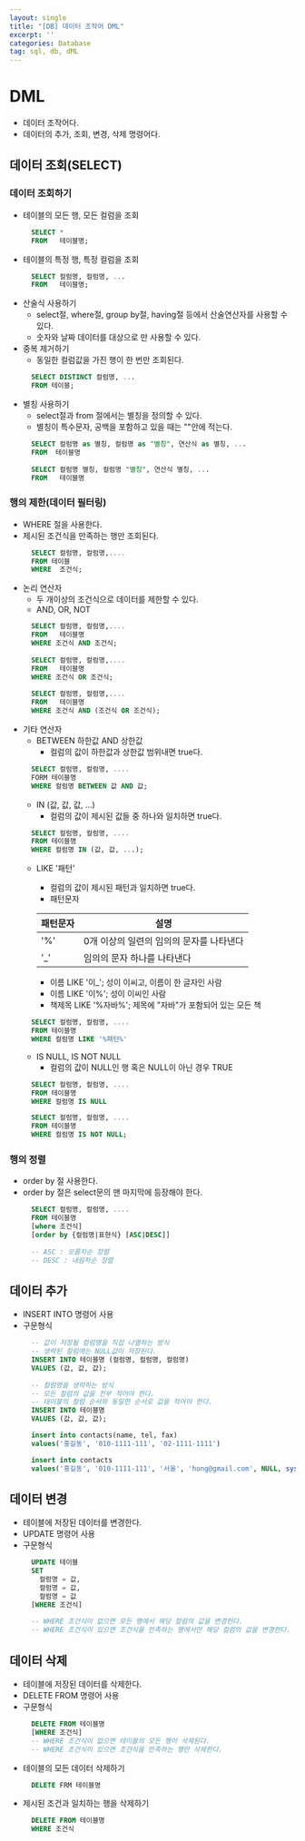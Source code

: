 ```yaml
---
layout: single
title: "[DB] 데이터 조작어 DML"
excerpt: ''
categories: Database
tag: sql, db, dML
---
```


# DML
- 데이터 조작어다.
- 데이터의 추가, 조회, 변경, 삭제 명령어다.

## 데이터 조회(SELECT)
### 데이터 조회하기
- 테이블의 모든 행, 모든 컬럼을 조회
  ```sql
    SELECT *
    FROM   테이블명;
  ```
- 테이블의 특정 행, 특정 컬럼을 조회
  ```sql
    SELECT 컬럼명, 컬럼명, ...
    FROM   테이블명;
  ```
- 산술식 사용하기
  + select절, where절, group by절, having절 등에서 산술연산자를 사용할 수 있다.
  + 숫자와 날짜 데이터를 대상으로 만 사용할 수 있다.
- 중복 제거하기
  + 동일한 컬럼값을 가진 행이 한 번만 조회된다.
  ```sql
    SELECT DISTINCT 컬럼명, ...
    FROM 테이블;
  ```
- 별칭 사용하기
  + select절과 from 절에서는 별칭을 정의할 수 있다.
  + 별칭이 특수문자, 공백을 포함하고 있을 때는 ""안에 적는다.
  ```sql
    SELECT 컬럼명 as 별칭, 컬럼명 as "별칭", 연산식 as 별칭, ...
    FROM  테이블명
 
    SELECT 컬럼명 별칭, 컬럼명 "별칭", 연산식 별칭, ...
    FROM   테이블명
  ```
### 행의 제한(데이터 필터링)
- WHERE 절을 사용한다.
- 제시된 조건식을 만족하는 행만 조회된다.
  ```sql
    SELECT 컬럼명, 컬럼명,....
    FROM 테이블
    WHERE  조건식;
  ```
- 논리 연산자
  + 두 개이상의 조건식으로 데이터를 제한할 수 있다.
  + AND, OR, NOT
  ```sql
    SELECT 컬럼명, 컬럼명,....
    FROM   테이블명
    WHERE 조건식 AND 조건식;
    
    SELECT 컬럼명, 컬럼명,....
    FROM   테이블명
    WHERE 조건식 OR 조건식;
    
    SELECT 컬럼명, 컬럼명,....
    FROM   테이블명
    WHERE 조건식 AND (조건식 OR 조건식);
  ```
- 기타 연산자
  + BETWEEN 하한값 AND 상한값
    * 컬럼의 값이 하한값과 상한값 범위내면 true다.
  ```sql
    SELECT 컬럼명, 컬럼명, ....
    FORM 테이블명
    WHERE 컬럼명 BETWEEN 값 AND 값;
  ```
  + IN (값, 값, 값, ...)
    * 컬럼의 값이 제시된 값들 중 하나와 일치하면 true다.
  ```sql
    SELECT 컬럼명, 컬럼명, ....
    FROM 테이블명
    WHERE 컬럼명 IN (값, 값, ...);
  ```
  + LIKE '패턴'
    * 컬럼의 값이 제시된 패턴과 일치하면 true다.
    * 패턴문자  

    | 패턴문자 | 설명 |
    | --- | --- | 
    | '%' | 0개 이상의 일련의 임의의 문자를 나타낸다 | 
    | '_' | 임의의 문자 하나를 나타낸다 |

    * 이름 LIKE '이_'; 성이 이씨고, 이름이 한 글자인 사람
    * 이름 LIKE '이%'; 성이 이씨인 사람
    * 책제목 LIKE '%자바%'; 제목에 "자바"가 포함되어 있는 모든 책
  ```sql
    SELECT 컬럼명, 컬럼명, ....
    FROM 테이블명
    WHERE 컬럼명 LIKE '%패턴%'
  ```
  + IS NULL, IS NOT NULL
    * 컬럼의 값이 NULL인 행 혹은 NULL이 아닌 경우 TRUE
  ```sql
    SELECT 컬럼명, 컬럼명, ....
    FROM 테이블명
    WHERE 컬럼명 IS NULL

    SELECT 컬럼명, 컬럼명, ....
    FROM 테이블명
    WHERE 컬럼명 IS NOT NULL;
  ```
### 행의 정렬
- order by 절 사용한다.
- order by 절은 select문의 맨 마지막에 등장해야 한다.
  ```sql
    SELECT 컬럼명, 컬럼명, ....
    FROM 테이블명
    [where 조건식]
    [order by {컬럼명|표현식} [ASC|DESC]]
    
    -- ASC : 오름차순 정렬
    -- DESC : 내림차순 정렬
  ```
  
## 데이터 추가	
- INSERT INTO 명령어 사용
- 구문형식
  ```sql
    -- 값이 저장될 컬럼명을 직접 나열하는 방식
    -- 생략된 컬럼에는 NULL값이 저장된다.
    INSERT INTO 테이블명 (컬럼명, 컬럼명, 컬럼명)
    VALUES (값, 값, 값);
    
    -- 컬럼명을 생략하는 방식
    -- 모든 컬럼의 값을 전부 적어야 한다.
    -- 테이블의 컬럼 순서와 동일한 순서로 값을 적어야 한다.
    INSERT INTO 테이블명
    VALUES (값, 값, 값);
  ```
  ```sql
    insert into contacts(name, tel, fax)
    values('홍길동', '010-1111-111', '02-1111-1111')
  ```
  ```sql
    insert into contacts
    values('홍길동', '010-1111-111', '서울', 'hong@gmail.com', NULL, sysdate)
  ```
  
## 데이터 변경
- 테이블에 저장된 데이터를 변경한다.
- UPDATE 명령어 사용
- 구문형식
  ```sql
    UPDATE 테이블
    SET
      컬럼명 = 값,
      컬럼명 = 값,
      컬럼명 = 값
    [WHERE 조건식]
      
    -- WHERE 조건식이 없으면 모든 행에서 해당 컬럼의 값을 변경한다.
    -- WHERE 조건식이 있으면 조건식을 만족하는 행에서만 해당 컬럼의 값을 변경한다.
  ```
## 데이터 삭제
- 테이블에 저장된 데이터를 삭제한다.
- DELETE FROM 명령어 사용
- 구문형식
  ```sql
    DELETE FROM 테이블명
    [WHERE 조건식]
    -- WHERE 조건식이 없으면 테이블의 모든 행이 삭제된다.
    -- WHERE 조건식이 있으면 조건식을 만족하는 행만 삭제한다.
  ```
 - 테이블의 모든 데이터 삭제하기
   ```sql
     DELETE FRM 테이블명
   ```
 - 제시된 조건과 일치하는 행을 삭제하기
   ```sql
     DELETE FROM 테이블명
     WHERE 조건식
   ```
  



